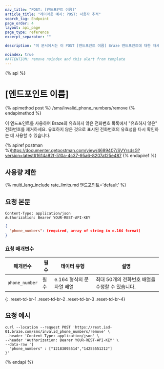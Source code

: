 ```yaml
---
nav_title: "POST: [엔드포인트 이름]"
article_title: "레이아웃 예시: POST: 사용자 추적"
search_tag: Endpoint
page_order: 4
layout: api_page
page_type: reference
excerpt_separator: ""

description: "이 문서에서는 이 POST [엔드포인트 이름] Braze 엔드포인트에 대한 자세한 내용과 사용법을 설명합니다."

noindex: true
#ATTENTION: remove noindex and this alert from template
---
```

{% api %}
# \[엔드포인트 이름]

{% apimethod post %}
/sms/invalid_phone_numbers/remove
{% endapimethod %}

<!--
This is the description of the endpoint. API descriptions usually start with "Use this endpoint to..."-->
이 엔드포인트를 사용하여 Braze의 유효하지 않은 전화번호 목록에서 "유효하지 않은" 전화번호를 제거하세요. 유효하지 않은 것으로 표시된 전화번호의 유효성을 다시 확인하는 데 사용할 수 있습니다.

<!-- Your postman link. Once you have published the endpoint to postman, you will be able get a direct link to the information in the postman docs to share here-->
{% apiref postman %}https://documenter.getpostman.com/view/4689407/SVYrsdsG?version=latest#1614a82f-510a-4c37-95a6-8207a125e487 {% endapiref %}

## 사용량 제한

<!-- The rate limit of the endpoint. This pulls from /includes/rate_limits/ and displays specific endpoint limits based on the endpoint provided -->
{% multi_lang_include rate_limits.md 엔드포인트='default' %}

## 요청 본문

<!--This is where you can give more information about your endpoint request body. -->

```
Content-Type: application/json
Authorization: Bearer YOUR-REST-API-KEY
```

```json
{
  "phone_numbers": (required, array of string in e.164 format)
}
```

### 요청 매개변수

<!--This is a place for you to describe additional details for the parameters in the request body.-->

| 매개변수 | 필수 | 데이터 유형 | 설명 |
| ----------|-----------| ---------|------ |
| `phone_number` | 필수 | e.164 형식의 문자열 배열 | 최대 50개의 전화번호 배열을 수정할 수 있습니다. |
{: .reset-td-br-1 .reset-td-br-2 .reset-td-br-3  .reset-td-br-4}

## 요청 예시

<!--The following example demonstrates a request that will remove specific SMS numbers from Braze's invalid phone number list via the API:-->

```
curl --location --request POST 'https://rest.iad-01.braze.com/sms/invalid_phone_numbers/remove' \
--header 'Content-Type: application/json' \
--header 'Authorization: Bearer YOUR-REST-API-KEY' \
--data-raw '{
  "phone_numbers" : ["12183095514","14255551212"]
}'
```
{% endapi %}
